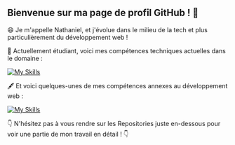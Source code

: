 ## Bienvenue sur ma page de profil GitHub ! 👋

😄 Je m'appelle Nathaniel, et j'évolue dans le milieu de la tech et plus particulièrement du développement web !

📝 Actuellement étudiant, voici mes compétences techniques actuelles dans le domaine :

[![My Skills](https://skillicons.dev/icons?i=html,css,sass,bootstrap,tailwind,js,ts,php,py,angular,react,laravel,symfony,django,docker,git,github,bash,bitbucket,linux,md,mongodb,nextjs,nodejs,npm,express,mysql,phpstorm,webstorm,vscode,wordpress)](https://skillicons.dev)

🖋 Et voici quelques-unes de mes compétences annexes au développement web :

[![My Skills](https://skillicons.dev/icons?i=discord,figma,pr,ps,ai,notion,obsidian)](https://skillicons.dev)

👇 N'hésitez pas à vous rendre sur les Repositories juste en-dessous pour voir une partie de mon travail en détail ! 👇
